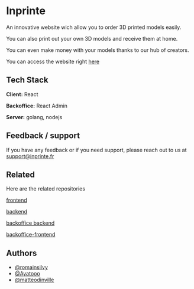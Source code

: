 # Inprinte 

An innovative website wich allow you to order 3D printed models easily. 

You can also print out your own 3D models and receive them at home.

You can even make money with your models thanks to our hub of creators.

You can access the website right [here](http://inprinte.fr)


## Tech Stack

**Client:** React

**Backoffice:** React Admin

**Server:** golang, nodejs



## Feedback / support

If you have any feedback or if you need support, please reach out to us at support@inprinte.fr


## Related

Here are the related repositories

[frontend](https://github.com/inprinte/frontend)

[backend](https://github.com/inprinte/backend)

[backoffice backend](https://github.com/inprinte/backoffice-backend)

[backoffice-frontend](https://github.com/inprinte/backoffice-frontend)


## Authors

- [@romainsilvy](https://github.com/romainsilvy)
- [@Ayatooo](https://github.com/Ayatooo)
- [@matteodinville](https://github.com/matteodinville)
